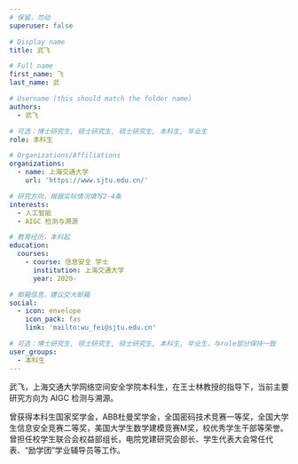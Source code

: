 ```yaml
---
# 保留，勿动
superuser: false

# Display name
title: 武飞

# Full name
first_name: 飞
last_name: 武

# Username (this should match the folder name)
authors:
  - 武飞

# 可选：博士研究生, 硕士研究生, 硕士研究生, 本科生, 毕业生
role: 本科生

# Organizations/Affiliations
organizations:
  - name: 上海交通大学
    url: 'https://www.sjtu.edu.cn/'

# 研究方向，根据实际情况填写2-4条
interests:
  - 人工智能
  - AIGC 检测与溯源

# 教育经历，本科起
education:
  courses:
    - course: 信息安全 学士
      institution: 上海交通大学
      year: 2020-

# 邮箱信息，建议交大邮箱
social:
  - icon: envelope
    icon_pack: fas
    link: 'mailto:wu_fei@sjtu.edu.cn'

# 可选：博士研究生, 硕士研究生, 硕士研究生, 本科生, 毕业生，与role部分保持一致
user_groups:
  - 本科生
---
```


武飞，上海交通大学网络空间安全学院本科生，在王士林教授的指导下，当前主要研究方向为 AIGC 检测与溯源。

曾获得本科生国家奖学金，ABB杜曼奖学金，全国密码技术竞赛一等奖，全国大学生信息安全竞赛二等奖，美国大学生数学建模竞赛M奖，校优秀学生干部等荣誉。曾担任校学生联合会权益部组长，电院党建研究会部长、学生代表大会常任代表、“励学团”学业辅导员等工作。